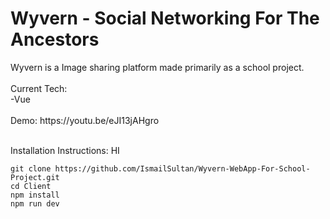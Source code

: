 <h1>Wyvern - Social Networking For The Ancestors</h1>
Wyvern is a Image sharing platform made primarily as a school project.<br>
<br>
Current Tech:<br>
-Vue<br><br>
Demo: https://youtu.be/eJI13jAHgro
<br><br>

Installation Instructions:
HI
```
git clone https://github.com/IsmailSultan/Wyvern-WebApp-For-School-Project.git
cd Client
npm install
npm run dev
```
